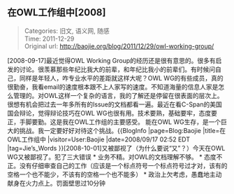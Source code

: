 在OWL工作组中[2008]
---
    
> Categories: 旧文, 语义网, 随感  
> Time: 2011-12-29  
> Original url: <http://baojie.org/blog/2011/12/29/owl-working-group/>
    
[2008-09-17]最近觉得OWL Working Group的经历还是很有意思的。很多有启发的讨论。很羡慕那些年纪比我大的前辈，和年纪比我小的前辈们。有时候问自己，同样是年轻人，咋专业水平的差距就这样大呢？OWL WG的有些成员，真的很勤奋，我看email的速度根本跟不上人家写的速度。不知道海量的信息人家是怎么管理的。对OWL这样一个复杂的语言，我的了解还是停留在很表面的层次上。很想有机会把过去一年多所有的Issue的文档都看一遍。最近在看C-Span的美国国会辩论，觉得辩论技巧在OWL WG也很有用。技术要熟，基础要牢，态度要正，手脚要勤。这是我在OWL工作组的主要感受。     能在OWL WG生存，是一个巨大的挑战。我一定要好好对待这个挑战。{{BlogInfo |page=Blog:Baojie |title=在OWL工作组中 |visitor=User:Baojie |date=2008/09/17 02:52 EDT |tag=Jie’s_Words }}[2008-10-01]又被鄙视了（为什么要说“又”？）今天在OWL WG又被鄙视了。犯了三大错误 * 业务不精。对OWL的文档理解不够。 * 态度不正。没有仔细审查自己的工作（应该是一个标点符号一个标点符号过才对，该有的空格一个也不能少，不该有的空格一个也不能多） * 政治上欠考虑，愚蠢地主动献身在火力点上。罚面壁思过10分钟     
    